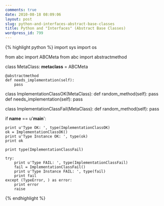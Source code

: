 ```yaml
---
comments: true
date: 2010-08-18 08:09:06
layout: post
slug: python-and-interfaces-abstract-base-classes
title: Python and "Interfaces" (Abstract Base Classes)
wordpress_id: 799
---
```


{% highlight python %}
import sys
import os

from abc import ABCMeta
from abc import abstractmethod

class MetaClass:
    __metaclass__ = ABCMeta

    @abstractmethod
    def needs_implementation(self):
        pass

class ImplementationClassOK(MetaClass):
    def random_method(self):
        pass
    def needs_implementation(self):
        pass

class ImplementationClassFail(MetaClass):
    def random_method(self):
        pass

if __name__ == u'__main__':

    print u'Type OK: ', type(ImplementationClassOK)
    ok = ImplementationClassOK()
    print u'Type Instance OK: ', type(ok)
    print ok

    print type(ImplementationClassFail)

    try:
        print u'Type FAIL: ', type(ImplementationClassFail)
        fail = ImplementationClassFail()
        print u'Type Instance FAIL: ', type(fail)
        print fail
    except (TypeError, ) as error:
        print error
        raise
{% endhighlight %}
